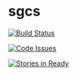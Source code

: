 # sgcs
[![Build Status](https://travis-ci.org/Michal-Stempkowski/sgcs.svg?branch=master)](https://travis-ci.org/Michal-Stempkowski/sgcs)

[![Code Issues](https://www.quantifiedcode.com/api/v1/project/7facafa2305342328007e3685713bffd/badge.svg)](https://www.quantifiedcode.com/app/project/7facafa2305342328007e3685713bffd)

[![Stories in Ready](https://badge.waffle.io/Michal-Stempkowski/sgcs.svg?label=ready&title=Ready)](http://waffle.io/Michal-Stempkowski/sgcs)